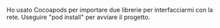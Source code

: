 

Ho usato Cocoapods per importare due librerie per interfacciarmi con la rete. Useguire "pod install" per avviare il progetto. 
